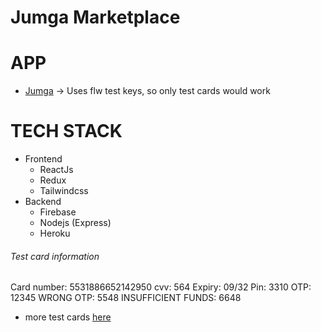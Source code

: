 # Jumga Marketplace

# APP

- [Jumga](https://jumga.xyz) -> Uses flw test keys, so only test cards would work

<!-- - [Jumga Admin](https://admin.jumga.xyz): -> Jumga admin showing sales, revenue and profit -->

# TECH STACK

- Frontend
  - ReactJs
  - Redux
  - Tailwindcss
- Backend
  - Firebase
  - Nodejs (Express)
  - Heroku

###### Test card information

Card number: 5531886652142950
cvv: 564
Expiry: 09/32
Pin: 3310
OTP: 12345
WRONG OTP: 5548
INSUFFICIENT FUNDS: 6648

- more test cards [here](https://developer.flutterwave.com/docs/test-cards)

<!-- TODO: Add delivery fee to create shop form -->
<!--
 Card validation
 https://www.w3resource.com/javascript/form/credit-card-validation.php
 -->
